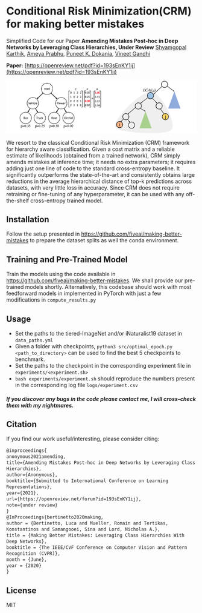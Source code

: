 # Conditional Risk Minimization(CRM) for making better mistakes
Simplified Code for our Paper **Amending Mistakes Post-hoc in Deep Networks by Leveraging Class Hierarchies, Under Review**
[Shyamgopal Karthik](https://github.com/sgk98), [Ameya Prabhu](https://drimpossible.github.io), [Puneet K. Dokania](https://puneetkdokania.github.io), [Vineet Gandhi](https://faculty.iiit.ac.in/~vgandhi/)

**Paper:** [https://openreview.net/pdf?id=193sEnKY1ij](https://openreview.net/pdf?id=193sEnKY1ij)

<a href="url"><img src="https://github.com/sgk98/CRM-Better-Mistakes/blob/main/CRM_figure.png" ></a>

We resort to the classical Conditional Risk Minimization (CRM) framework for hierarchy aware classification. Given a cost matrix and a reliable estimate of likelihoods (obtained from a trained network), CRM simply amends mistakes at inference time; it needs no extra parameters; it requires adding just one line of code to the standard cross-entropy baseline. It significantly outperforms the state-of-the-art and consistently obtains large reductions in the average hierarchical distance of top-k predictions across datasets, with very little loss in accuracy. Since CRM does not require retraining or fine-tuning of any hyperparameter, it can be used with any off-the-shelf cross-entropy trained model. 


## Installation 
Follow the setup presented in https://github.com/fiveai/making-better-mistakes to prepare the dataset splits as well the conda environment.

## Training and Pre-Trained Model
Train the models using the code available in https://github.com/fiveai/making-better-mistakes. We shall provide our pre-trained models shortly.
Alternatively, this codebase should work with most feedforward models in implemented in PyTorch with just a few modifications in `compute_results.py`

## Usage
 - Set the paths to the tiered-ImageNet and/or iNaturalist19 dataset in `data_paths.yml`
 - Given a folder with checkpoints, `python3 src/optimal_epoch.py <path_to_directory>` can be used to find the best 5 checkpoints to benchmark.
 - Set the paths to the checkpoint in the corresponding experiment file in `experiments/<experiment.sh>`
 - `bash experiments/experiment.sh` should reproduce the numbers present in the corresponding log file `logs/experiment.csv`


##### If you discover any bugs in the code please contact me, I will cross-check them with my nightmares.
 
## Citation

If you find our work useful/interesting, please consider citing:
```
@inproceedings{
anonymous2021amending,
title={Amending Mistakes Post-hoc in Deep Networks by Leveraging Class Hierarchies},
author={Anonymous},
booktitle={Submitted to International Conference on Learning Representations},
year={2021},
url={https://openreview.net/forum?id=193sEnKY1ij},
note={under review}
}
@InProceedings{bertinetto2020making,
author = {Bertinetto, Luca and Mueller, Romain and Tertikas, Konstantinos and Samangooei, Sina and Lord, Nicholas A.},
title = {Making Better Mistakes: Leveraging Class Hierarchies With Deep Networks},
booktitle = {The IEEE/CVF Conference on Computer Vision and Pattern Recognition (CVPR)},
month = {June},
year = {2020}
} 

```

## License
MIT

